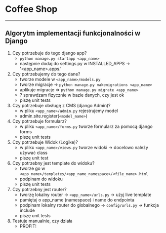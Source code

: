 # Coffee Shop

---

## Algorytm implementacji funkcjonalności w Django
1. Czy potrzebuje do tego django app?
   - `python manage.py startapp <app_name>`
   - następnie dodaj do settings.py w INSTALLED_APPS -> '<app_name>.apps.<class>'
2. Czy potrzebujemy do tego dane?
   - tworze modele w `<app_name>/models.py`
   - tworze migracje -> `python manage.py makemigrations <app_name>`
   - aplikuje migracje => `python manage.py migrate <app_name>`
   - ? sprawdzam fizycznie w bazie danych, czy jest ok
   - piszę unit tests
3. Czy potrzebuje obsługę z CMS (django Admin)?
   - w pliku `<app_name>/admin.py` rejestrujemy model
   - admin.site.register(`<model_name>`)
4. Czy potrzebuje formularz?
   - w pliku `<app_name>/forms.py` tworze formularz za pomocą django forms
   - piszę unit tests
5. Czy potrzebuje Widok (Logike)?
   - w pliku `<app_name>/views.py` tworze widoki -> docelowo należy używać class
   - piszę unit test
6. Czy potrzebny jest template do widoku?
   - tworze go w `<app_name>/templates/<app_name_namespace>/<file_name>.html`
   - podpinam do widoku
   - piszę unit tests
7. Czy potrzebny jest router?
   - tworzę lokalny router -> `<app_name>/urls.py` -> użyj live template
   - pamiętaj o app_name (namespace) i name do endpointa
   - podpinam lokalny router do globalnego -> `config/urls.py` -> funkcja include
   - piszę unit tests
8. Testuje manualnie, czy działa
   - PROFIT!
